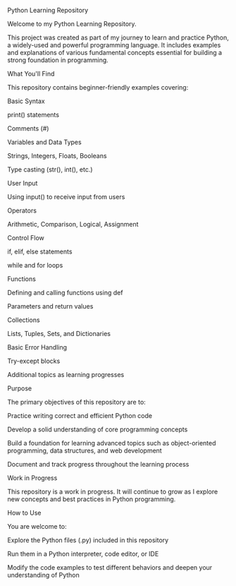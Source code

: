 Python Learning Repository

Welcome to my Python Learning Repository.

This project was created as part of my journey to learn and practice Python, a widely-used and powerful programming language. It includes examples and explanations of various fundamental concepts essential for building a strong foundation in programming.

What You'll Find

This repository contains beginner-friendly examples covering:

Basic Syntax

print() statements

Comments (#)

Variables and Data Types

Strings, Integers, Floats, Booleans

Type casting (str(), int(), etc.)

User Input

Using input() to receive input from users

Operators

Arithmetic, Comparison, Logical, Assignment

Control Flow

if, elif, else statements

while and for loops

Functions

Defining and calling functions using def

Parameters and return values

Collections

Lists, Tuples, Sets, and Dictionaries

Basic Error Handling

Try-except blocks

Additional topics as learning progresses

Purpose

The primary objectives of this repository are to:

Practice writing correct and efficient Python code

Develop a solid understanding of core programming concepts

Build a foundation for learning advanced topics such as object-oriented programming, data structures, and web development

Document and track progress throughout the learning process

Work in Progress

This repository is a work in progress. It will continue to grow as I explore new concepts and best practices in Python programming.

How to Use

You are welcome to:

Explore the Python files (.py) included in this repository

Run them in a Python interpreter, code editor, or IDE

Modify the code examples to test different behaviors and deepen your understanding of Python